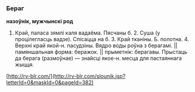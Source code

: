 ### Бераг
**назоўнік, мужчынскі род**

1. Край, паласа зямлі каля вадаёма. Пясчаны б. 2. Суша (у процілегласць вадзе). Спісацца на б. 3. Край тканіны. Б. полотна. 4. Верхні край якой-н. пасудзіны. Вядро воды роўна з берагамі. || памяншальная форма: беражок. || прыметнік: берагавы. Прыстаць да берага (размоўнае) — знайсці якое-н. месца для пастаяннага жыцця.

<a rel="author">[http://rv-blr.com/](http://rv-blr.com/slounik.jsp?letterId=0&maskId=0&pageId=382)</a>
